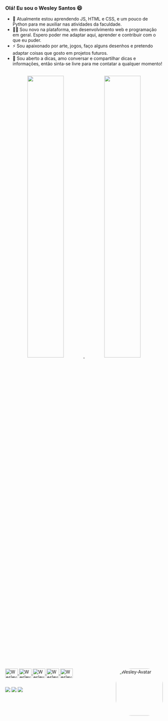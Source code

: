 ### Olá! Eu sou o Wesley Santos 😄

- 🌱 Atualmente estou aprendendo JS, HTML e CSS, e um pouco de Python para me auxiliar nas atividades da faculdade.
- ✍🏻 Sou novo na plataforma, em desenvolvimento web e programação em geral. Espero poder me adaptar aqui, aprender e contribuir com o que eu puder.
- ⚡ Sou apaixonado por arte, jogos, faço alguns desenhos e pretendo adaptar coisas que gosto em projetos futuros.
- 🤗 Sou aberto a dicas, amo conversar e compartilhar dicas e informações, então sinta-se livre para me contatar a qualquer momento! 
##

<div align="center">
  <a href="https://github.com/wesleysantosdev">
  <img  width="48%" src="https://github-readme-stats.vercel.app/api?username=wesleysantosdev&show_icons=true&theme=radical&include_all_commits=true&count_private=true"/>
  <img  width="48%" src="https://github-readme-stats.vercel.app/api/top-langs/?username=wesleysantosdev&layout=compact&langs_count=7&theme=radical"/>
</div>

<div style="display: inline_block"><br>
  <img align="center" alt="Wesley-JS" height="30" width="40" src="https://cdn.jsdelivr.net/gh/devicons/devicon/icons/javascript/javascript-plain.svg">
  <img align="center" alt="Wesley-HTML" height="30" width="40" src="https://cdn.jsdelivr.net/gh/devicons/devicon/icons/html5/html5-original.svg">
  <img align="center" alt="Wesley-CSS" height="30" width="40" src="https://cdn.jsdelivr.net/gh/devicons/devicon/icons/css3/css3-original.svg">
  <img align="center" alt="Wesley-Python" height="30" width="40" src="https://cdn.jsdelivr.net/gh/devicons/devicon/icons/python/python-original.svg">
  <img align="center" alt="Wesley-C" height="30" width="40" src="https://cdn.jsdelivr.net/gh/devicons/devicon/icons/c/c-original.svg">
  <img align="right" alt="Wesley-Avatar" height="150" style="border-radius:50px;" src="https://media.discordapp.net/attachments/806662191432204322/956914941540073542/Webp.net-gifmaker.gif">
</div>
  
  ##

  <div>
    <a href="https://instagram.com/wxslev" target="_blank"><img src="https://img.shields.io/badge/-Instagram-%23E4405F?style=for-the-badge&logo=instagram&logoColor=white" target="_blank" rel="external"></a>
    <a href = "mailto:wesleysantosdev@outlook.com"><img src="https://img.shields.io/badge/Microsoft_Outlook-0078D4?style=for-the-badge&logo=microsoft-outlook&logoColor=white" target="_blank" rel="external"></a>
    <a href="https://www.linkedin.com/in/wesleysantosdev" target="_blank"><img src="https://img.shields.io/badge/-LinkedIn-%230077B5?style=for-the-badge&logo=linkedin&logoColor=white" target="_blank" rel="external"></a> 
  </div>
  
           
          

          
         
          
